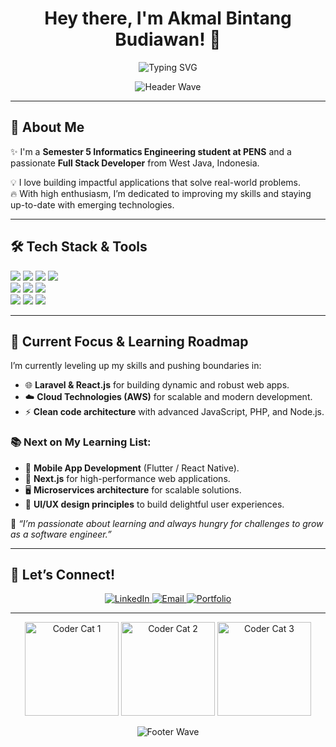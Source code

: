 <h1 align="center">Hey there, I'm Akmal Bintang Budiawan! 👋</h1>

<p align="center">
  <img src="https://readme-typing-svg.herokuapp.com?font=Fira+Code&size=28&pause=1000&color=00C7FF&width=500&center=true&lines=Full+Stack+Developer;Crafting+Digital+Solutions;Building+Web+Applications;Passionate+Learner" alt="Typing SVG" />
</p>

<!-- Blue-White Wave Header -->
<p align="center">
  <img src="https://capsule-render.vercel.app/api?type=waving&color=0abde3,ffffff&height=200&section=header&text=Welcome%20to%20My%20Profile!&fontSize=40&fontAlign=50&fontColor=ffffff" alt="Header Wave">
</p>

---

## 🚀 About Me

✨ I'm a **Semester 5 Informatics Engineering student at PENS** and a passionate **Full Stack Developer** from West Java, Indonesia.  

💡 I love building impactful applications that solve real-world problems.  
🔥 With high enthusiasm, I’m dedicated to improving my skills and staying up-to-date with emerging technologies.  

---

## 🛠️ Tech Stack & Tools

<div align="left">
  <img src="https://img.shields.io/badge/HTML5-E34F26?style=for-the-badge&logo=html5&logoColor=white" />
  <img src="https://img.shields.io/badge/CSS3-1572B6?style=for-the-badge&logo=css3&logoColor=white" />
  <img src="https://img.shields.io/badge/JavaScript-F7DF1E?style=for-the-badge&logo=javascript&logoColor=black" />
  <img src="https://img.shields.io/badge/PHP-777BB4?style=for-the-badge&logo=php&logoColor=white" /><br>
  <img src="https://img.shields.io/badge/React-20232A?style=for-the-badge&logo=react&logoColor=61DAFB" />
  <img src="https://img.shields.io/badge/Laravel-FF2D20?style=for-the-badge&logo=laravel&logoColor=white" />
  <img src="https://img.shields.io/badge/TailwindCSS-38B2AC?style=for-the-badge&logo=tailwind-css&logoColor=white" /><br>
  <img src="https://img.shields.io/badge/AWS-FF9900?style=for-the-badge&logo=amazonaws&logoColor=white" />
  <img src="https://img.shields.io/badge/MySQL-4479A1?style=for-the-badge&logo=mysql&logoColor=white" />
  <img src="https://img.shields.io/badge/Git-F05032?style=for-the-badge&logo=git&logoColor=white" />
</div>

---

## 🎯 Current Focus & Learning Roadmap

I’m currently leveling up my skills and pushing boundaries in:

- 🌐 **Laravel & React.js** for building dynamic and robust web apps.  
- ☁️ **Cloud Technologies (AWS)** for scalable and modern development.  
- ⚡ **Clean code architecture** with advanced JavaScript, PHP, and Node.js.  

### 📚 Next on My Learning List:
- 📱 **Mobile App Development** (Flutter / React Native).  
- 🚀 **Next.js** for high-performance web applications.  
- 🖥️ **Microservices architecture** for scalable solutions.  
- 🎨 **UI/UX design principles** to build delightful user experiences.  

💪 _“I’m passionate about learning and always hungry for challenges to grow as a software engineer.”_  

---

## 💫 Let’s Connect!

<p align="center">
  <a href="https://linkedin.com/in/akmal-bintang-budiawan-910916280" target="_blank">
    <img src="https://img.shields.io/badge/LinkedIn-0077B5?style=for-the-badge&logo=linkedin&logoColor=white" alt="LinkedIn" />
  </a>
  <a href="mailto:akmalbintang33@gmail.com" target="_blank">
    <img src="https://img.shields.io/badge/Gmail-EA4335?style=for-the-badge&logo=gmail&logoColor=white" alt="Email" />
  </a>
  <a href="https://akmalbb-site.vercel.app/" target="_blank">
    <img src="https://img.shields.io/badge/Portfolio-000000?style=for-the-badge&logo=vercel&logoColor=white" alt="Portfolio" />
  </a>
</p>

---

<!-- Three Cute Coder Cats Animations -->
<div align="center">
  <img src="https://media.giphy.com/media/JIX9t2j0ZTN9S/giphy.gif" width="150" alt="Coder Cat 1">
  <img src="https://media.giphy.com/media/mlvseq9yvZhba/giphy.gif" width="150" alt="Coder Cat 2">
  <img src="https://media.giphy.com/media/13borq7Zo2kulO/giphy.gif" width="150" alt="Coder Cat 3">
</div>

<!-- Blue-White Wave Footer -->
<p align="center">
  <img src="https://capsule-render.vercel.app/api?type=waving&color=0abde3,ffffff&height=150&section=footer" alt="Footer Wave">
</p>

